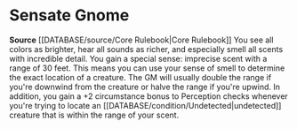 ﻿---
id: '13'
name: Sensate Gnome
rarity: Common
source: '[[DATABASE/source/Core Rulebook|Core Rulebook]]'
type: Heritage

---
# Sensate Gnome

**Source** [[DATABASE/source/Core Rulebook|Core Rulebook]] 
You see all colors as brighter, hear all sounds as richer, and especially smell all scents with incredible detail. You gain a special sense: imprecise scent with a range of 30 feet. This means you can use your sense of smell to determine the exact location of a creature. The GM will usually double the range if you're downwind from the creature or halve the range if you're upwind.
 In addition, you gain a +2 circumstance bonus to Perception checks whenever you're trying to locate an [[DATABASE/condition/Undetected|undetected]] creature that is within the range of your scent.